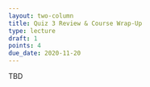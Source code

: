 ```yaml
---
layout: two-column
title: Quiz 3 Review & Course Wrap-Up
type: lecture
draft: 1
points: 4
due_date: 2020-11-20
---
```

TBD